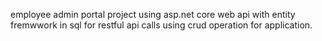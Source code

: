 employee admin portal project using asp.net core web api with entity fremwwork in sql for restful api calls using crud operation for application.
